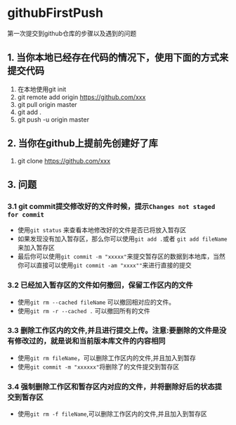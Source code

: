 # githubFirstPush
第一次提交到github仓库的步骤以及遇到的问题

## 1. 当你本地已经存在代码的情况下，使用下面的方式来提交代码
1. 在本地使用git init
2. git remote add origin https://github.com/xxx
3. git pull origin master
4. git add .
5. git push -u origin master

## 2. 当你在github上提前先创建好了库
1. git clone https://github.com/xxx

## 3. 问题
### 3.1 git commit提交修改好的文件时候，提示`Changes not staged for commit`
- 使用`git status` 来查看本地修改好的文件是否已将放入暂存区
- 如果发现没有加入暂存区，那么你可以使用`git add .`或者 `git add fileName`来加入暂存区
- 最后你可以使用`git commit -m "xxxxx"`来提交暂存区的数据到本地库，当然你可以直接可以使用`git commit -am "xxxx""`来进行直接的提交

### 3.2 已经加入暂存区的文件如何撤回，保留工作区内的文件
- 使用`git rm --cached fileName` 可以撤回相对应的文件。
- 使用`git rm -r --cached .` 可以撤回所有的文件
### 3.3 删除工作区内的文件,并且进行提交上传。注意:要删除的文件是没有修改过的，就是说和当前版本库文件的内容相同
- 使用`git rm fileName`，可以删除工作区内的文件,并且加入到暂存
- 使用`git commit -m "xxxxxx"`将删除了的文件提交到暂存区
### 3.4 强制删除工作区和暂存区内对应的文件，并将删除好后的状态提交到暂存区
- 使用`git rm -f fileName`,可以删除工作区内的文件,并且加入到暂存区





